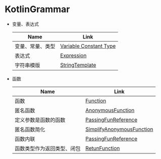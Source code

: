 # KotlinGrammar
* 变量、表达式

  | Name             | Link                                                         |
  | ---------------- | ------------------------------------------------------------ |
  | 变量、常量、类型 | [Variable Constant Type](https://github.com/dingyx/KotlinGrammar/tree/main/app/src/main/java/com/sycamore/study/kotlin01/VariableConstantType.kt) |
  | 表达式           | [Expression](https://github.com/dingyx/KotlinGrammar/tree/main/app/src/main/java/com/sycamore/study/kotlin01/Expression.kt) |
  | 字符串模版       | [StringTemplate](https://github.com/dingyx/KotlinGrammar/tree/main/app/src/main/java/com/sycamore/study/kotlin01/StringTemplate.kt) |

  

* 函数

  | Name                       | Link                                                         |
  | -------------------------- | ------------------------------------------------------------ |
  | 函数                       | [Function](https://github.com/dingyx/KotlinGrammar/tree/main/app/src/main/java/com/sycamore/study/kotlin02/Function.kt) |
  | 匿名函数                   | [AnonymousFunction](https://github.com/dingyx/KotlinGrammar/tree/main/app/src/main/java/com/sycamore/study/kotlin02/AnonymousFunction.kt) |
  | 定义参数是函数的函数       | [PassingFunReference](https://github.com/dingyx/KotlinGrammar/tree/main/app/src/main/java/com/sycamore/study/kotlin02/PassingFunReference.kt) |
  | 匿名函数简化               | [SimplifyAnonymousFunction](https://github.com/dingyx/KotlinGrammar/tree/main/app/src/main/java/com/sycamore/study/kotlin02/SimplifyAnonymousFunction.kt) |
  | 函数内联                   | [PassingFunReference](https://github.com/dingyx/KotlinGrammar/tree/main/app/src/main/java/com/sycamore/study/kotlin02/PassingFunReference.kt) |
  | 函数类型作为返回类型、闭包 | [RetunFunction](https://github.com/dingyx/KotlinGrammar/tree/main/app/src/main/java/com/sycamore/study/kotlin02/RetunFunction.kt) |

  

